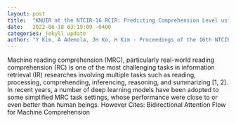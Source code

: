 ```yaml
---
layout: post
title:  "KNUIR at the NTCIR-16 RCIR: Predicting Comprehension Level using Regression Models based on Eye-Tracking Metadata"
date:   2022-06-18 03:19:09 -0400
categories: jekyll update
author: "Y Kim, A Ademola, JH Ko, H Kim - Proceedings of the 16th NTCIR Conference on , 2022"
---
```

Machine reading comprehension (MRC), particularly real-world reading comprehension (RC) is one of the most challenging tasks in information retrieval (IR) researches involving multiple tasks such as reading, processing, comprehending, inferencing, reasoning, and summarizing [1, 2]. In recent years, a number of deep learning models have been adopted to some simplified MRC task settings, whose performance were close to or even better than human beings. However  Cites: Bidirectional Attention Flow for Machine Comprehension